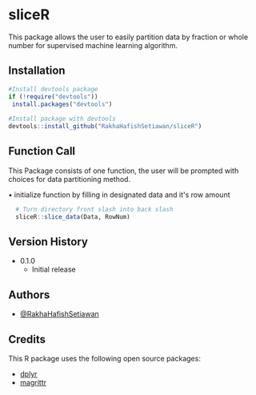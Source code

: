 # sliceR
This package allows the user to easily partition data by fraction or whole number for supervised machine learning algorithm.

## Installation

```r
#Install devtools package
if (!require("devtools")) 
 install.packages("devtools")
  
#Install package with devtools
devtools::install_github("RakhaHafishSetiawan/sliceR")
```
    
## Function Call

This Package consists of one function, the user will be prompted with choices for data partitioning method.


• initialize function by filling in designated data and it's row amount


```r
  # Turn directory front slash into back slash
  sliceR::slice_data(Data, RowNum)
```

## Version History

* 0.1.0
    * Initial release

## Authors

- [@RakhaHafishSetiawan](https://github.com/RakhaHafishSetiawan)

## Credits
This R package uses the following open source packages:

- [dplyr](https://cran.r-project.org/web/packages/dplyr/index.html)
- [magrittr](https://magrittr.tidyverse.org/)

